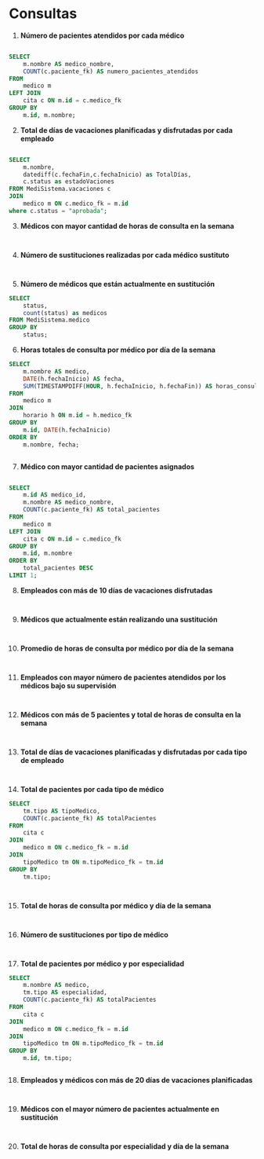 # Consultas



1. **Número de pacientes atendidos por cada médico**



```sql

SELECT 
    m.nombre AS medico_nombre,
    COUNT(c.paciente_fk) AS numero_pacientes_atendidos
FROM 
    medico m
LEFT JOIN 
    cita c ON m.id = c.medico_fk
GROUP BY 
    m.id, m.nombre;


```



2. **Total de días de vacaciones planificadas y disfrutadas por cada empleado**



```sql

SELECT 
	m.nombre,
	datediff(c.fechaFin,c.fechaInicio) as TotalDías,
    c.status as estadoVaciones
FROM MediSistema.vacaciones c 
JOIN
	medico m ON c.medico_fk = m.id
where c.status = "aprobada";

```



3. **Médicos con mayor cantidad de horas de consulta en la semana**



```sql



```



4.  **Número de sustituciones realizadas por cada médico sustituto**



```sql



```



5.  **Número de médicos que están actualmente en sustitución**



```sql
SELECT 
	status,
    count(status) as medicos
FROM MediSistema.medico
GROUP BY 
    status;


```



6. **Horas totales de consulta por médico por día de la semana**



```sql
SELECT 
    m.nombre AS medico,
    DATE(h.fechaInicio) AS fecha,
    SUM(TIMESTAMPDIFF(HOUR, h.fechaInicio, h.fechaFin)) AS horas_consulta
FROM 
    medico m
JOIN 
    horario h ON m.id = h.medico_fk
GROUP BY 
    m.id, DATE(h.fechaInicio)
ORDER BY 
    m.nombre, fecha;



```



7.  **Médico con mayor cantidad de pacientes asignados**



```sql

SELECT 
    m.id AS medico_id,
    m.nombre AS medico_nombre,
    COUNT(c.paciente_fk) AS total_pacientes
FROM 
    medico m
LEFT JOIN 
    cita c ON m.id = c.medico_fk
GROUP BY 
    m.id, m.nombre
ORDER BY 
    total_pacientes DESC
LIMIT 1;


```



8. **Empleados con más de 10 días de vacaciones disfrutadas**



```sql



```



9.  **Médicos que actualmente están realizando una sustitución**



```sql



```



10.  **Promedio de horas de consulta por médico por día de la semana**



```sql



```



11.  **Empleados con mayor número de pacientes atendidos por los médicos bajo su supervisión**



```sql



```



12.  **Médicos con más de 5 pacientes y total de horas de consulta en la semana**



```sql



```



13.  **Total de días de vacaciones planificadas y disfrutadas por cada tipo de empleado**



```sql



```



14. **Total de pacientes por cada tipo de médico**



```sql
SELECT 
    tm.tipo AS tipoMedico,
    COUNT(c.paciente_fk) AS totalPacientes
FROM 
    cita c
JOIN 
    medico m ON c.medico_fk = m.id
JOIN 
    tipoMedico tm ON m.tipoMedico_fk = tm.id
GROUP BY 
    tm.tipo;




```



15. **Total de horas de consulta por médico y día de la semana**



```sql



```



16. **Número de sustituciones por tipo de médico**



```sql



```



17. **Total de pacientes por médico y por especialidad**



```sql
SELECT 
    m.nombre AS medico,
    tm.tipo AS especialidad,
    COUNT(c.paciente_fk) AS totalPacientes
FROM 
    cita c
JOIN 
    medico m ON c.medico_fk = m.id
JOIN 
    tipoMedico tm ON m.tipoMedico_fk = tm.id
GROUP BY 
    m.id, tm.tipo;



```



18. **Empleados y médicos con más de 20 días de vacaciones planificadas**



```sql



```



19. **Médicos con el mayor número de pacientes actualmente en sustitución**



```sql



```



20. **Total de horas de consulta por especialidad y día de la semana**



```sql



```

